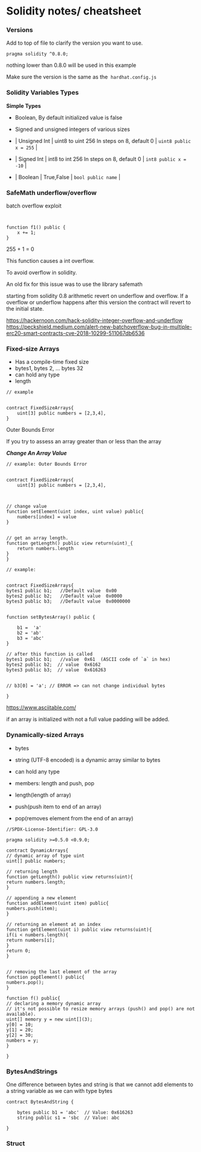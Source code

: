 # Solidity notes/ cheatsheet

### Versions

Add to top of file to clarify the version you want to use.

`pragma solidity ^0.8.0;`

nothing lower than 0.8.0 will be used in this example

Make sure the version is the same as the  `hardhat.config.js`

### Solidity Variables Types

**Simple Types**

- Boolean, By default initialized value is false

- Signed and unsigned integers of various sizes

- | Unsigned Int | uint8 to uint 256 In steps on 8, default 0 | `uint8 public x = 255` |
- | Signed Int | int8 to int 256 In steps on 8, default 0 | `int8 public x = -10` |
- | Boolean | True,False | `bool public name` |

### SafeMath underflow/overflow

batch overflow exploit

```uint 8 public x = 255


function f1() public {
    x += 1;
}
```

255 + 1 = 0

This function causes a int overflow.

To avoid overflow in solidity.

An old fix for this issue was to use the library safemath

starting from solidity 0.8 arithmetic revert on underflow and overflow.
If a overflow or underflow happens after this version the contract will revert to the initial state.

https://hackernoon.com/hack-solidity-integer-overflow-and-underflow
https://peckshield.medium.com/alert-new-batchoverflow-bug-in-multiple-erc20-smart-contracts-cve-2018-10299-511067db6536

### Fixed-size Arrays

- Has a compile-time fixed size
- bytes1, bytes 2, ... bytes 32
- can hold any type
- length

```
// example


contract FixedSizeArrays{
    uint[3] public numbers = [2,3,4],
}

```

Outer Bounds Error

If you try to assess an array greater than or less than the array

**_Change An Array Value_**

```
// example: Outer Bounds Error


contract FixedSizeArrays{
    uint[3] public numbers = [2,3,4],



// change value
function setElement(uint index, uint value) public{
    numbers[index] = value
}


// get an array length.
function getLength() public view return(uint)_{
    return numbers.length
}
}

```

```
// example:


contract FixedSizeArrays{
bytes1 public b1;   //Default value  0x00
bytes2 public b2;   //Default value  0x0000
bytes3 public b3;   //Default value  0x0000000


function setBytesArray() public {

    b1 =  'a'
    b2 = 'ab'
    b3 = 'abc'
}

// after this function is called
bytes1 public b1;   //value  0x61  (ASCII code of `a` in hex)
bytes2 public b2;  // value  0x6162
bytes3 public b3;  // value  0x616263


// b3[0] = 'a'; // ERROR => can not change individual bytes

}

```

https://www.asciitable.com/

if an array is initialized with not a full value padding will be added.

### Dynamically-sized Arrays

- bytes
- string (UTF-8 encoded) is a dynamic array similar to bytes
- can hold any type
- members: length and push, pop

- length(length of array)
- push(push item to end of an array)
- pop(removes element from the end of an array)

```
//SPDX-License-Identifier: GPL-3.0

pragma solidity >=0.5.0 <0.9.0;

contract DynamicArrays{
// dynamic array of type uint
uint[] public numbers;

// returning length
function getLength() public view returns(uint){
return numbers.length;
}

// appending a new element
function addElement(uint item) public{
numbers.push(item);
}

// returning an element at an index
function getElement(uint i) public view returns(uint){
if(i < numbers.length){
return numbers[i];
}
return 0;
}


// removing the last element of the array
function popElement() public{
numbers.pop();
}

function f() public{
// declaring a memory dynamic array
// it's not possible to resize memory arrays (push() and pop() are not available).
uint[] memory y = new uint[](3);
y[0] = 10;
y[1] = 20;
y[2] = 30;
numbers = y;
}

}

```

### BytesAndStrings

One difference between bytes and string is that we cannot add elements to a string variable as we can with type bytes

```
contract BytesAndString {

    bytes public b1 = 'abc'  // Value: 0x616263
    string public s1 = 'sbc  // Value: abc

}
```

### Struct
